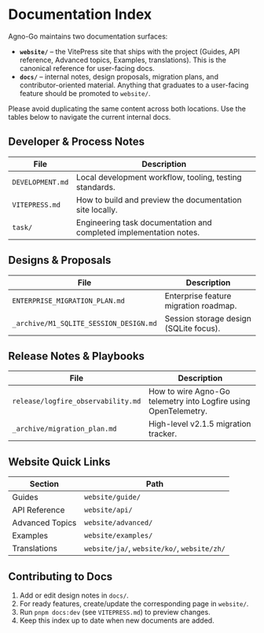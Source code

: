 # Documentation Index

Agno-Go maintains two documentation surfaces:

- **`website/`** – the VitePress site that ships with the project (Guides, API reference, Advanced topics, Examples, translations). This is the canonical reference for user-facing docs.
- **`docs/`** – internal notes, design proposals, migration plans, and contributor-oriented material. Anything that graduates to a user-facing feature should be promoted to `website/`.

Please avoid duplicating the same content across both locations. Use the tables below to navigate the current internal docs.

## Developer & Process Notes

| File | Description |
| --- | --- |
| `DEVELOPMENT.md` | Local development workflow, tooling, testing standards. |
| `VITEPRESS.md` | How to build and preview the documentation site locally. |
| `task/` | Engineering task documentation and completed implementation notes. |

## Designs & Proposals

| File | Description |
| --- | --- |
| `ENTERPRISE_MIGRATION_PLAN.md` | Enterprise feature migration roadmap. |
| `_archive/M1_SQLITE_SESSION_DESIGN.md` | Session storage design (SQLite focus). |

## Release Notes & Playbooks

| File | Description |
| --- | --- |
| `release/logfire_observability.md` | How to wire Agno-Go telemetry into Logfire using OpenTelemetry. |
| `_archive/migration_plan.md` | High-level v2.1.5 migration tracker. |

## Website Quick Links

| Section | Path |
| --- | --- |
| Guides | `website/guide/` |
| API Reference | `website/api/` |
| Advanced Topics | `website/advanced/` |
| Examples | `website/examples/` |
| Translations | `website/ja/`, `website/ko/`, `website/zh/` |

## Contributing to Docs

1. Add or edit design notes in `docs/`.
2. For ready features, create/update the corresponding page in `website/`.
3. Run `pnpm docs:dev` (see `VITEPRESS.md`) to preview changes.
4. Keep this index up to date when new documents are added.
